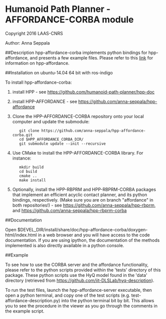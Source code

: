 #  Humanoid Path Planner - AFFORDANCE-CORBA module

Copyright 2016 LAAS-CNRS

Author: Anna Seppala

##Description
hpp-affordance-corba implements python bindings for hpp-affordance, and presents a few example files.
Please refer to this [link](https://github.com/anna-seppala/hpp-affordance) for information on hpp-affordance.

##Installation on ubuntu-14.04 64 bit with ros-indigo

To install hpp-affordance-corba:

  1. install HPP
	- see https://github.com/humanoid-path-planner/hpp-doc

  2. install HPP-AFFORDANCE
	- see https://github.com/anna-seppala/hpp-affordance

  3. Clone the HPP-AFFORDANCE-CORBA repository onto your local computer and update the submodule:

			git clone https://github.com/anna-seppala/hpp-affordance-corba.git
			cd $HPP_AFFORDANCE_CORBA_DIR/
			git submodule update --init --recursive

  4. Use CMake to install the HPP-AFFORDANCE-CORBA library. For instance:

			mkdir build
			cd build
			cmake ..
			make install

  5. Optionally, install the HPP-RBPRM and HPP-RBPRM-CORBA packages that implement an efficient acyclic contact planner,
		 and its python bindings, respectively. (Make sure you are on branch "affordance" in both repositories!)
	- see https://github.com/anna-seppala/hpp-rbprm, and
		https://github.com/anna-seppala/hpp-rbprm-corba

##Documentation

  Open $DEVEL_DIR/install/share/doc/hpp-affordance-corba/doxygen-html/index.html in a web browser and you
  will have access to the code documentation. If you are using ipython, the documentation of the methods implemented
  is also directly available in a python console.

##Example

To see how to use the CORBA server and the affordance functionality, please refer to the python scripts provided within the 'tests' directory of this package. These python scripts use the HyQ model found in the 'data' directory (retrieved from https://github.com/iit-DLSLab/hyq-description).

To run the test files, launch the hpp-affordance-server executable, then open a python terminal, and copy one of the test scripts (e.g. test-affordance-description.py) into the python terminal bit by bit. This allows you to see the procedure in the viewer as you go through the comments in the example script.
